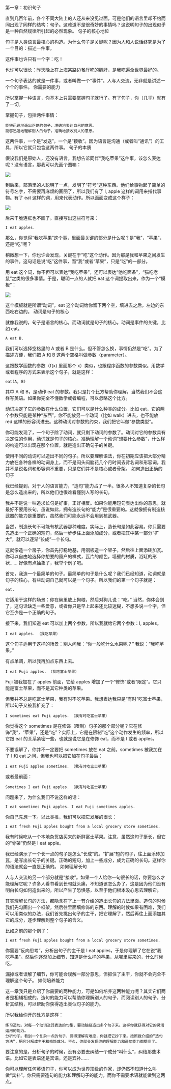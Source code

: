 第一章：初识句子

直到几百年前，各个不同大陆上的人还从来没见过面，可是他们的语言里却不约而同出现了同样的结构：句子。这难道不是很奇妙的事情吗？这说明句子的出现似乎是一种自然规律所引起的必然现象。
句子的核心地位

句子是人类语言最核心的构造。为什么句子是关键呢？因为人和人说话终究是为了一个目的：描述一件事。

这件事也许只有一个字：吃！

也许可以很长：昨天晚上在上海某路边餐厅吃的鹅肝，是我吃遍全世界最好的。

一个句子表达的就是一件事，或者叫做一个“事件”。人与人交流，无非就是讲述一个个的事件。
你需要的能力

所以掌握一种语言，你基本上只需要掌握句子就行了。有了句子，你（几乎）就有了一切。

掌握句子，包括两件事情：

    能够迅速地造出正确的句子，准确地表达自己的意思。
    能够迅速地理解别人的句子，准确地接收别人的意思。

这两件事，一个是“发送”，一个是“接收”。因为语言是沟通（或者叫“通讯”）的工具，所以它就只包含这两件事。
句子的本质

假设我们是原始人，还没有语言。我想告诉同伴“我吃苹果”这件事，该怎么表达呢？没有语言，那我可以先画个图嘛：

![](http://www.yinwang.org/images/i-eat-apple.png)

到后来，部落里的人聪明了一点，发明了“符号”这种东西。他们给事物起了简单的符号名字，不需要再麻烦的画图了，所以我们有了 I, apple 这样的词用来指代事物。有了 eat 这样的词，用来代表动作。所以画面变成这个样子：

![](http://www.yinwang.org/images/i-eat-apple-symbol.png)

后来干脆连框也不画了。直接写出这些符号来：

    I eat apples.

那么，你觉得“我吃苹果”这个事，里面最关键的部分是什么呢？是“我”，“苹果”，还是“吃”呢？

稍微想一下，你也许会发现，关键在于“吃”这个动作。因为那是我和苹果之间发生的事件。这句话是说“吃”这件事，而“我”或者“苹果”，只是“吃”的一部分。

用 eat 这个词，你不但可以表达“我吃苹果”，还可以表达“他吃面条”，“猫吃老鼠”之类的很多事情。于是，聪明一点的人就把 eat 这个词提取出来，作为一个“模板”：

![](http://www.yinwang.org/images/eat-verb.png)

这个模板就是所谓“动词”。eat 这个动词给你留下两个空，填进去之后，左边的东西吃右边的。
动词是句子的核心

就像我说的，句子是语言的核心，而动词就是句子的核心。动词是事件的关键，比如 eat。

    A eat B.

我们可以选择空格里的 A 或者 B 是什么。但不管怎么换，事情仍然是“吃”。为了描述方便，我们把 A 和 B 这两个空格叫做参数（parameter）。

这跟数学函数的参数（f(x) 里面那个 x）类似，也跟程序函数的参数类似。用数学或者程序的方式来表示这个句子，就是这样：

    eat(A, B)

其中 A 和 B，是动作 eat 的参数。我只是打个比方帮助你理解，当然我们不会这样写英语。如果你完全不懂数学或者编程，可以忽略这个比方。

动词决定了它的参数在什么位置，它们可以是什么种类的成分。比如 eat，它的两个参数只能是某种“东西”。你不能放另一个动词（比如 walk）进去，也不能放 red 这样的形容词进去。这种动词对参数的约束，我们把它叫做“参数类型”。

你可能发现了，一个句子除了动词，就只剩下动词的参数了。动词对它的参数具有决定性的作用，动词就是句子的核心。准确理解一个动词“想要什么参数”，什么样的构造可以出现在那个位置，就是造出正确句子的关键。

使用不同的动词可以造出不同的句子。所以要理解语法，你在初期应该把大部分精力放在各种各样的动词身上，而不是闷头闷脑花几个月时间去背名词和形容词。我并不是说名词和形容词不重要，只是它们并不是核心或者骨架。
如何造出正确的句子

我已经提到，对于人的语言能力，“造句”能力占了一半。很多人不知道复杂的长句是怎么造出来的，所以他们也很难看懂别人写的长句。

我并不是说一味追求长句是好事，正好相反。如果你能用短句表达出你的意思，就最好不要用长句。虽说如此，拥有造长句的“能力”是很重要的。这就像拥有制造核武器的能力是重要的，虽然我们可能永远不会用到核武器。

当然，制造长句不可能有核武器那种难度。实际上，造长句是如此容易。你只需要先造出一个正确的短句，然后一步步往上面添加成分，或者把其中某一部分“扩大”，就可以逐渐“长成”一个长句。

这就像造一个房子，你首先打稳地基，用钢板造一个架子，然后往上面添砖加瓦。你可以自由地选择你想要的窗户的样式，瓦片的颜色，墙壁的材质，浴缸的形状…… 好像有点抽象了，我举个例子吧。

首先，我造一个最简单的句子。最简单的句子是什么呢？我们已经知道，动词就是句子的核心，有些动词自己就可以是一个句子。所以我们的第一个句子就是：

    eat.

它适用于这样的场景：你在碗里放上狗粮，然后对狗儿说：“吃。” 当然，你体会到了，这句话缺乏一些爱意，或者你只是早上起来还比较迷糊，不想多说一个字，但它至少是一个正确的句子。

接下来，我们知道 eat 可以加上两个参数，所以我就给它两个参数：I, apples。

    I eat apples. （我吃苹果）

这个句子适用于这样的场景：别人问我：“你一般吃什么水果呢？” 我说：“我吃苹果。”

有点单调，所以我再加点东西上去。

    I eat Fuji apples. （我吃富士苹果）

Fuji 被我加在了 apples 前面，它给 apples 增加了一个“修饰”或者“限定”。它只能是富士苹果，而不是其它种类的苹果。

但我并不总是吃富士苹果，我有时不吃苹果。我想表达我只是“有时”吃富士苹果，所以句子又被我扩充了：

    I sometimes eat Fuji apples. （我有时吃富士苹果）

你觉得这个 sometimes 是在修饰（限制）句子的那个部分呢？它在修饰“我”，“苹果”，还是“吃”？实际上，它是在限制“吃”这个动作发生的频率，所以它跟 eat 的关系紧密一些，也就是说它是在修饰 eat，而不是 I 或者 apples。

不要误解了，你并不一定要把 sometimes 放在 eat 之前。sometimes 被我加在了 I 和 eat 之间，但我也可以把它加在句子最后：

    I eat Fuji apples sometimes. （我有时吃富士苹果）

或者最前面：

    Sometimes I eat Fuji apples. （我有时吃富士苹果）

问题来了，为什么我们不说这样的话：

    I eat sometimes Fuji apples. I eat Fuji sometimes apples.

你自己先想一下。以此类推，我们可以把它发展的很长：

    I eat fresh Fuji apples bought from a local grocery store sometimes.

我有时候吃从一个本地杂货店买来的新鲜富士苹果。注意，虽然这句子挺长，但它的“骨架”仍然是 I eat apple。

我已经演示了一个长一点的句子是怎么“长成”的。“扩展”短的句子，往上面添砖加瓦，是写出长句子的关键。正确的短句，加上一些成分，成为正确的长句。这样你的语法就会一直是正确的。
如何理解长句

人与人交流的另一个部分就是“接收”。如果一个人给你一句很长的话，你要怎么才能理解它呢？许多人看书看到长句就头痛，不知道该怎么办了。这是因为他们没有明白长句如何造出来的，所以产生了恐惧感，以至于他们根本没心思去理解它。

其实理解长句的方法，都隐含在了上一节介绍的造出长句的方法里面。造句的时候我们先勾画出一个框架，然后往里面填修饰的东西。理解的时候如果有困难，我们可以用类似的办法，我们首先挑出句子的主干，把它理解了，然后再往上面添加其它的成分，逐步理解到整个句子的含义。

比如之前的那个例子：

    I eat fresh Fuji apples bought from a local grocery store sometimes.

你需要“反向思考”，分析出句子的主干是 I eat apples，于是你理解了它在说“我吃苹果”。然后你逐渐加上细节，知道是什么样的苹果，从哪里买来的，什么时候吃。

漏掉或者误解了细节，你可能会误解一部分意思，但抓住了主干，你就不会完全不理解这个句子。
如何培养能力

这一章我只是介绍了你需要的两种能力，可是如何培养这两种能力呢？其实它们两者是相辅相成的。造句的能力可以帮助你理解别人的句子，而阅读别人的句子，分析其结构，可以帮助你获得造出类似句子的能力。

所以我给你开的处方是这样：

    练习造句。对每一个动词及其表达的句型，要动脑经造出多个句子来。这样你就获得对它的灵活运用的能力。
    分析句子。看到一个复杂一点的句子，觉得理解有难度，你就把它抄下来。按照我介绍的“造句方法”，把它分解成主干和修饰成分。不久，你就会发现你的理解能力和造句能力都提高了。

要注意的是，分析句子的时候，没有必要去纠结一个成分“叫什么”，纠结那些术语。比如它是表语还是宾语，还是宾补……

你可以理解任何英语句子，你可以成为世界顶级的作家，却仍然不知道什么叫做“宾补”。你只需要造句的能力和理解句子的能力，而你不需要术语就能做到这两点。
